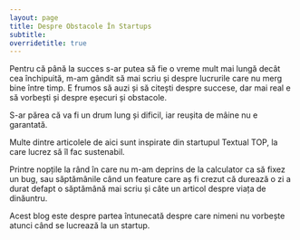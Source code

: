 ```yaml
---
layout: page
title: Despre Obstacole În Startups
subtitle: 
overridetitle: true
---
```


Pentru că până la succes s-ar putea să fie o vreme mult mai lungă decât cea închipuită, m-am gândit să mai scriu și despre lucrurile care nu merg bine între timp. E frumos să auzi și să citești despre succese, dar mai real e să vorbești și despre eșecuri și obstacole.

S-ar părea că va fi un drum lung și dificil, iar reușita de mâine nu e garantată.

Multe dintre articolele de aici sunt inspirate din startupul Textual TOP, la care lucrez să îl fac sustenabil.

Printre nopțile la rând în care nu m-am deprins de la calculator ca să fixez un bug, sau săptămânile când un feature care aș fi crezut că durează o zi a durat defapt o săptămână mai scriu și câte un articol despre viața de dinăuntru.

Acest blog este despre partea întunecată despre care nimeni nu vorbește atunci când se lucrează la un startup.
